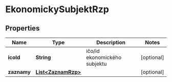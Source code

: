 

# EkonomickySubjektRzp


## Properties

| Name | Type | Description | Notes |
|------------ | ------------- | ------------- | -------------|
|**icoId** | **String** | ičo/id ekonomického subjektu |  [optional] |
|**zaznamy** | [**List&lt;ZaznamRzp&gt;**](ZaznamRzp.md) |  |  [optional] |



